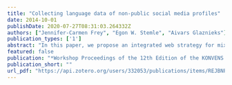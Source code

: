 ```yaml
---
title: "Collecting language data of non-public social media profiles"
date: 2014-10-01
publishDate: 2020-07-27T08:31:03.264332Z
authors: ["Jennifer-Carmen Frey", "Egon W. Stemle", "Aivars Glaznieks"]
publication_types: ['1']
abstract: "In this paper, we propose an integrated web strategy for mixed sociolinguistic research methodologies in the context of social media corpora. After stating the particular challenges for building corpora of private, non-public computer-mediated communication, we will present our solution to these problems: a Facebook web application for the acquisition of such data and the corresponding meta data. Finally, we will discuss positive and negative implications for this method."
featured: false
publication: "*Workshop Proceedings of the 12th Edition of the KONVENS Conference*"
publication_short: ""
url_pdf: "https://api.zotero.org/users/332053/publications/items/REJBNPYM/file/view"
---
```


